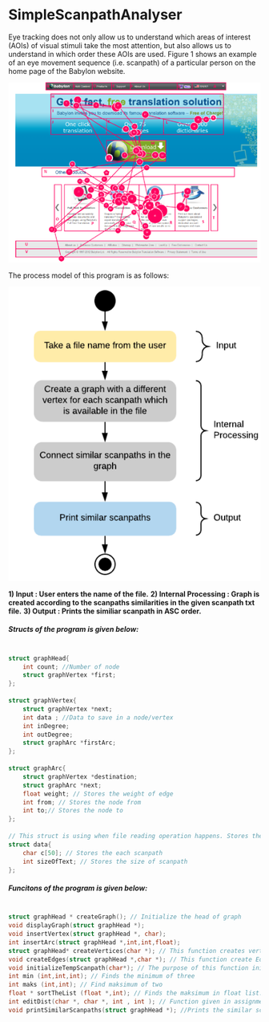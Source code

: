 # SimpleScanpathAnalyser

Eye tracking does not only allow us to understand which areas of interest (AOIs) of visual stimuli take the most attention, but also allows us to understand in which order these AOIs are used. Figure 1 shows an example of an eye movement sequence (i.e. scanpath) of a particular person on the home page of the Babylon website.


![Figure 1: ](https://github.com/berkanttubi/SimpleScanpathAnalyser/blob/main/Figure%201.png "Figure 1")




The process model of this program is as follows:

![Figure 2: ](https://github.com/berkanttubi/SimpleScanpathAnalyser/blob/main/process.png "Path")

**1) Input : User enters the name of the file.**
**2) Internal Processing : Graph is created according to the scanpaths similarities in the given scanpath txt file.**
**3) Output : Prints the similiar scanpath in ASC order.**


##### Structs of the program is given below:

``` C

struct graphHead{
	int count; //Number of node
	struct graphVertex *first;
};

struct graphVertex{
	struct graphVertex *next;
	int data ; //Data to save in a node/vertex
	int inDegree;
	int outDegree;
	struct graphArc *firstArc;
};

struct graphArc{
	struct graphVertex *destination;
	struct graphArc *next;
	float weight; // Stores the weight of edge
	int from; // Stores the node from
	int to;// Stores the node to
};

// This struct is using when file reading operation happens. Stores the scanpaths data here
struct data{
    char c[50]; // Stores the each scanpath
    int sizeOfText; // Stores the size of scanpath
};


```
##### Funcitons of the program is given below:

``` c

struct graphHead * createGraph(); // Initialize the head of graph
void displayGraph(struct graphHead *);
void insertVertex(struct graphHead *, char);
int insertArc(struct graphHead *,int,int,float);
struct graphHead* createVertices(char *); // This function creates vertices according to the scanpaths
void createEdges(struct graphHead *,char *); // This function create Edges according to the similarity of scanpaths
void initializeTempScanpath(char*); // The purpose of this function initializing temporary arrays in createEdges() funtion
int min (int,int,int); // Finds the minimum of three
int maks (int,int); // Find maksimum of two
float * sortTheList (float *,int); // Finds the maksimum in float list. Used for sorting the similarities of scanpahts
int editDist(char *, char *, int , int ); // Function given in assignment
void printSimilarScanpaths(struct graphHead *); //Prints the similar scanpaths by the order


```


